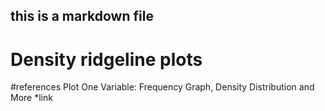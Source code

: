 ## this is a markdown file

# Density ridgeline plots

#references
Plot One Variable: Frequency Graph, Density Distribution and More
*link
